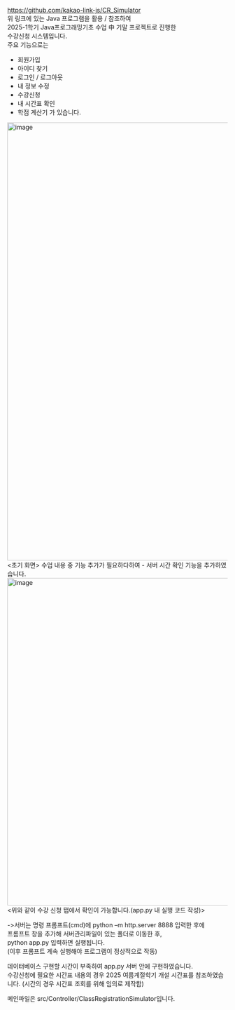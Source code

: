 https://github.com/kakao-link-js/CR_Simulator  
위 링크에 있는 Java 프로그램을 활용 / 참조하여   
2025-1학기 Java프로그래밍기초 수업 中 기말 프로젝트로 진행한  
수강신청 시스템입니다.  
주요 기능으로는 
- 회원가입
- 아이디 찾기
- 로그인 / 로그아웃
- 내 정보 수정
- 수강신청
- 내 시간표 확인
- 학점 계산기
가 있습니다. 
<img width="1431" height="999" alt="image" src="https://github.com/user-attachments/assets/3cace0ec-7f58-47f0-9928-ff906603be83" />
<초기 화면>
  수업 내용 중 기능 추가가 필요하다하여
- 서버 시간 확인 기능을 추가하였습니다.
<img width="1022" height="747" alt="image" src="https://github.com/user-attachments/assets/0605c1ca-b6c5-4050-81fe-89b1212bcab2" />
<위와 같이 수강 신청 탭에서 확인이 가능합니다.(app.py 내 실행 코드 작성)>    

->서버는 명령 프롬프트(cmd)에 python –m http.server 8888 입력한 후에  
프롬프트 창을 추가해 
서버관리파일이 있는 폴더로 이동한 후,     
python app.py 입력하면 실행됩니다.  
(이후 프롬프트 계속 실행해야 프로그램이 정상적으로 작동) 

데이터베이스 구현할 시간이 부족하여 app.py 서버 안에 구현하였습니다.  
수강신청에 필요한 시간표 내용의 경우 2025 여름계절학기 개설 시간표를 참조하였습니다.  (시간의 경우 시간표 조회를 위해 임의로 제작함)

메인파일은 src/Controller/ClassRegistrationSimulator입니다.
